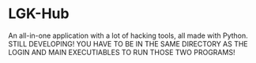# LGK-Hub
An all-in-one application with a lot of hacking tools, all made with Python.
STILL DEVELOPING!
YOU HAVE TO BE IN THE SAME DIRECTORY AS THE LOGIN AND MAIN EXECUTIABLES TO RUN THOSE TWO PROGRAMS!
